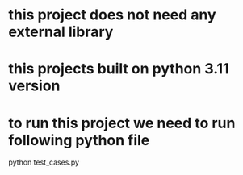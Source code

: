# this project does not need any external library

# this projects built on python 3.11 version

# to run this project we need to run following python file
python test_cases.py